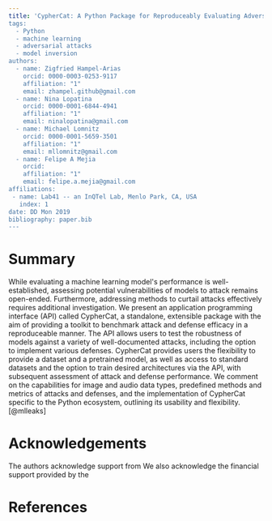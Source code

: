 ```yaml
---
title: 'CypherCat: A Python Package for Reproduceably Evaluating Adversarial Robustness
tags:
  - Python
  - machine learning
  - adversarial attacks
  - model inversion
authors:
  - name: Zigfried Hampel-Arias
    orcid: 0000-0003-0253-9117
    affiliation: "1"
    email: zhampel.github@gmail.com
  - name: Nina Lopatina
    orcid: 0000-0001-6844-4941
    affiliation: "1"
    email: ninalopatina@gmail.com
  - name: Michael Lomnitz
    orcid: 0000-0001-5659-3501
    affiliation: "1"
    email: mllomnitz@gmail.com
  - name: Felipe A Mejia
    orcid: 
    affiliation: "1"
    email: felipe.a.mejia@gmail.com
affiliations:
 - name: Lab41 -- an InQTel Lab, Menlo Park, CA, USA
   index: 1
date: DD Mon 2019
bibliography: paper.bib
---
```


# Summary

While evaluating a machine learning model's performance is well-established, assessing potential vulnerabilities of models to attack remains open-ended.
Furthermore, addressing methods to curtail attacks effectively requires additional investigation.
We present an application programming interface (API) called CypherCat,
a standalone, extensible package with the aim of providing a toolkit to benchmark attack and defense efficacy in a reproduceable manner.
The API allows users to test the robustness of models against a variety of well-documented attacks, including the option to implement various defenses.
CypherCat provides users the flexibility to provide a dataset and a pretrained model, as well as access to standard datasets and the option to train
desired architectures via the API, with subsequent assessment of attack and defense performance.
We comment on the capabilities for image and audio data types, predefined methods and metrics of attacks and defenses,
and the implementation of CypherCat specific to the Python ecosystem, outlining its usability and flexibility.
[@mlleaks]

# Acknowledgements

The authors acknowledge support from 
We also acknowledge the financial support provided by the 

# References
